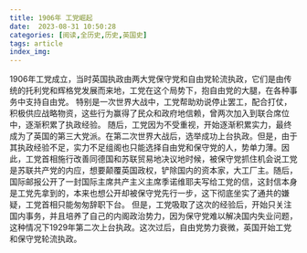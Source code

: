 ```yaml
---
title: 1906年 工党崛起
date:  2023-08-31 10:50:28
categories: [阅读,全历史,历史,英国史]
tags: article
index_img: 
---
```


1906年工党成立，当时英国执政由两大党保守党和自由党轮流执政，它们是由传统的托利党和辉格党发展而来地，工党在这个局势下，抱自由党的大腿，在各种事务中支持自由党。
特别是一次世界大战中，工党帮助劝说停止罢工，配合打仗，积极供应战略物资，这些行为赢得了民众和政府地信赖，曾两次加入到联合席位中，逐渐积累了执政经验。
随后，工党因为不受重视，开始逐渐积累实力，最终成为了英国的第三大党派。在第二次世界大战后，选举成功上台执政。但是，由于其执政经验不足，实力不足组阁也只能选择自由党和保守党的人，势单力薄。因此，工党首相施行改善同德国和苏联贸易地决议地时候，被保守党抓住机会说工党是苏联共产党的内应，想要颠覆英国政权，铲除国内的资本家，大工厂主。随后，国际邮报公开了一封国际主席共产主义主席季诺维耶夫写给工党的信，这封信本身是工党先拿到的，本来也想公开却被保守党先行一步，这下彻底坐实了通共的嫌疑，工党首相只能匆匆辞职下台。
但是，工党吸取了这次的经验后，开始只关注国内事务，并且培养了自己的内阁政治势力，因为保守党难以解决国内失业问题，这种情况下1929年第二次上台执政。这次过后，自由党势力衰微，英国开始工党和保守党轮流执政。